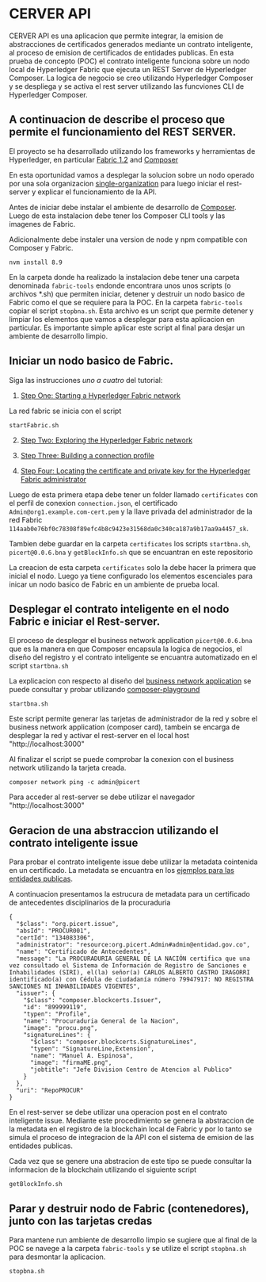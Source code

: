 # CERVER API

CERVER API es una aplicacion que permite integrar, la emision de abstracciones de certificados generados mediante un contrato inteligente, al proceso de emision de certificados de entidades publicas. En esta prueba de concepto (POC) el contrato inteligente funciona sobre un nodo local de Hyperledger Fabric que ejecuta un REST Server de Hyperledger Composer. La logica de negocio se creo utilizando Hyperledger Composer y se despliega y se activa el rest server utilizando las funcviones CLI de Hyperledger Composer. 

A continuacion de describe el proceso que permite el funcionamiento del REST SERVER.
-----
El proyecto se ha desarrollado utilizando los frameworks y herramientas de Hyperledger, en particular [Fabric 1.2](https://hyperledger-fabric.readthedocs.io/en/release-1.2/) and [Composer](https://hyperledger.github.io/composer/latest/introduction/introduction)  

En esta oportunidad vamos a desplegar la solucion sobre un nodo operado por una sola organizacion [single-organization](https://hyperledger.github.io/composer/latest/tutorials/deploy-to-fabric-single-org) para luego iniciar el rest-server y explicar el funcionamiento de la API.

Antes de iniciar debe instalar el ambiente de desarrollo de [Composer](https://hyperledger.github.io/composer/latest/installing/development-tools). Luego de esta instalacion debe tener los Composer CLI tools y las imagenes de Fabric.

Adicionalmente debe instaler una version de node y npm compatible con Composer y Fabric.
`````
nvm install 8.9
`````
En la carpeta donde ha realizado la instalacion debe tener una carpeta denominada `fabric-tools` endonde encontrara unos unos scripts (o archivos *.sh) que permiten iniciar, detener y destruir un nodo basico de Fabric como el que se requiere para la POC. En la carpeta `fabric-tools` copiar el script `stopbna.sh`. Esta archivo es un script que permite detener y limpiar los elementos que vamos a desplegar para esta aplicacion en particular. Es importante simple aplicar este script al final para desjar un ambiente de desarrollo limpio.

## Iniciar un nodo basico de Fabric.

Siga las instrucciones *uno a cuatro* del tutorial: 

1. [Step One: Starting a Hyperledger Fabric network](https://hyperledger.github.io/composer/latest/tutorials/deploy-to-fabric-single-org)

La red fabric se inicia con el script 

`````
startFabric.sh
`````

2. [Step Two: Exploring the Hyperledger Fabric network](https://hyperledger.github.io/composer/latest/tutorials/deploy-to-fabric-single-org)

3. [Step Three: Building a connection profile](https://hyperledger.github.io/composer/latest/tutorials/deploy-to-fabric-single-org)

4. [Step Four: Locating the certificate and private key for the Hyperledger Fabric administrator](https://hyperledger.github.io/composer/latest/tutorials/deploy-to-fabric-single-org)

Luego de esta primera etapa debe tener un folder llamado `certificates` con el perfil de conexion `connection.json`, el certificado `Admin@org1.example.com-cert.pem` y la llave privada del administrador de la red Fabric `114aab0e76bf0c78308f89efc4b8c9423e31568da0c340ca187a9b17aa9a4457_sk`.

Tambien debe guardar en la carpeta `certificates` los scripts `startbna.sh`, `picert@0.0.6.bna` y `getBlockInfo.sh` que se encuantran en este repositorio

La creacion de esta carpeta `certificates` solo la debe hacer la primera que inicial el nodo. Luego ya tiene configurado los elementos escenciales para inicar un nodo basico de Fabric en un ambiente de prueba local.

## Desplegar el contrato inteligente en el nodo Fabric e iniciar el Rest-server.

El proceso de desplegar el business network application `picert@0.0.6.bna` que es la manera en que Composer encapsula la logica de negocios, el diseño del registro y el contrato inteligente se encuantra automatizado en el script `startbna.sh`

La explicacion con respecto al diseño del [business network application](https://github.com/linkingdatasas/CERVER/tree/master/API/BusinessNetworkApp) se puede consultar y probar utilizando [composer-playground](https://composer-playground.mybluemix.net)

`````
startbna.sh
`````
Este script permite generar las tarjetas de administrador de la red y sobre el business network application  (composer card), tambein se encarga de desplegar la red y activar el rest-server en el local host "http://localhost:3000"

Al finalizar el script se puede comprobar la conexion con el business network utilizando la tarjeta creada.

`````
composer network ping -c admin@picert
`````
Para acceder al rest-server se debe utilizar el navegador "http://localhost:3000"

## Geracion de una abstraccion utilizando el contrato inteligente issue

Para probar el contrato inteligente issue debe utilizar la metadata cointenida en un certificado. La metadata se encuantra en los [ejemplos para las entidades publicas]().

A continuacion presentamos la estrucura de metadata para un certificado de antecedentes disciplinarios de la procuraduria

```
{
  "$class": "org.picert.issue",
  "absId": "PROCUR001",
  "certId": "134083306",
  "administrator": "resource:org.picert.Admin#admin@entidad.gov.co",
  "name": "Certificado de Antecedentes",
  "message": "La PROCURADURIA GENERAL DE LA NACIÓN certifica que una vez consultado el Sistema de Información de Registro de Sanciones e Inhabilidades (SIRI), el(la) señor(a) CARLOS ALBERTO CASTRO IRAGORRI identificado(a) con Cédula de ciudadanía número 79947917: NO REGISTRA SANCIONES NI INHABILIDADES VIGENTES",
  "issuer": {
    "$class": "composer.blockcerts.Issuer",
    "id": "899999119",
    "typen": "Profile",
    "name": "Procuraduria General de la Nacion",
    "image": "procu.png",
    "signatureLines": {
      "$class": "composer.blockcerts.SignatureLines",
      "typen": "SignatureLine,Extension",
      "name": "Manuel A. Espinosa",
      "image": "firmaME.png",
      "jobtitle": "Jefe Division Centro de Atencion al Publico"
    }
  },
  "uri": "RepoPROCUR"
}
```

En el rest-server se debe utilizar una operacion post en el contrato inteligente issue. Mediante este procedimiento se genera la abstraccion de la metadata en el registro de la blockchain local de Fabric y por lo tanto se simula el proceso de integracion de la API con el sistema de emision de las entidades publicas.

Cada vez que se genere una abstracion de este tipo se puede consultar la informacion de la blockchain utilizando el siguiente script

`````
getBlockInfo.sh
`````
## Parar y destruir nodo de Fabric (contenedores), junto con las tarjetas credas

Para mantene run ambiente de desarrollo limpio se sugiere que al final de la POC se navege a la carpeta `fabric-tools` y se utilize el script 
`stopbna.sh` para desmontar la aplicacion.

`````
stopbna.sh
`````